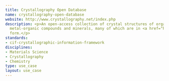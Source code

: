 ```yaml
---
title: Crystallography Open Database
name: crystallography-open-database
website: http://www.crystallography.net/index.php
description: <p>An open-access collection of crystal structures of organic, inorganic,
  metal-organic compounds and minerals, many of which are in <a href="http://www.dcc.ac.uk/resources/metadata-standards/cif-crystallographic-information-framework">CIF</a>
  form.</p>
standards:
- cif-crystallographic-information-framework
disciplines:
- Materials Science
- Crystallography
- Chemistry
type: use_case
layout: use_case
---
```


